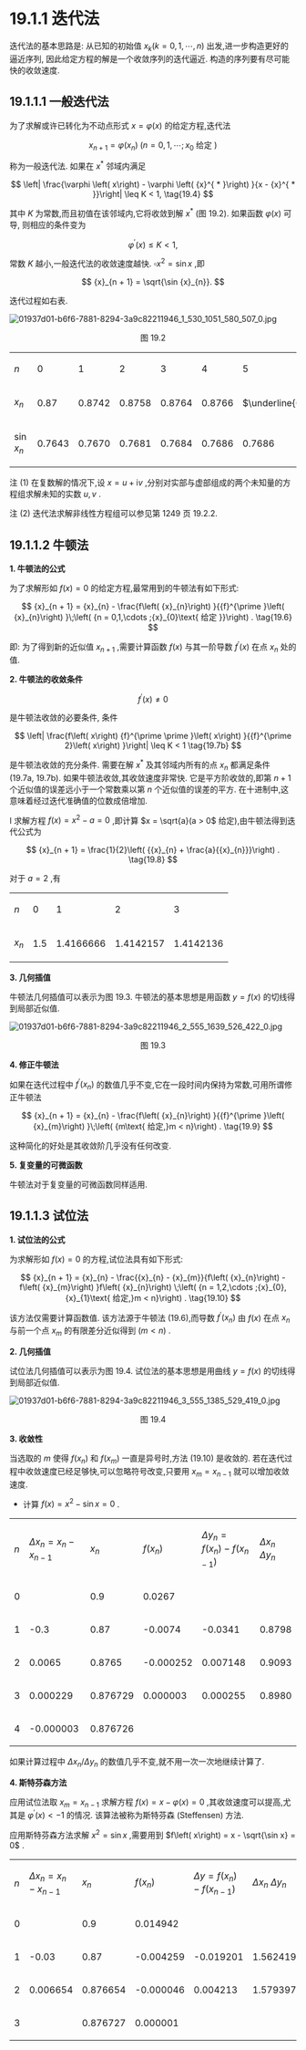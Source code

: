 # 19.1.1 迭代法

迭代法的基本思路是: 从已知的初始值 ${x}_{k}\left( {k = 0,1,\cdots , n}\right)$ 出发,进一步构造更好的逼近序列, 因此给定方程的解是一个收敛序列的迭代逼近. 构造的序列要有尽可能快的收敛速度.

## 19.1.1.1 一般迭代法

为了求解或许已转化为不动点形式 $x = \varphi \left( x\right)$ 的给定方程,迭代法

$$
{x}_{n + 1} = \varphi \left( {x}_{n}\right) \;\left( {n = 0,1,\cdots ;{x}_{0}\text{ 给定 }}\right)  \tag{19.3}
$$

称为一般迭代法. 如果在 ${x}^{ * }$ 邻域内满足

$$
\left| \frac{\varphi \left( x\right)  - \varphi \left( {x}^{ * }\right) }{x - {x}^{ * }}\right|  \leq  K < 1, \tag{19.4}
$$

其中 $K$ 为常数,而且初值在该邻域内,它将收敛到解 ${x}^{ * }$ (图 19.2). 如果函数 $\varphi \left( x\right)$ 可导, 则相应的条件变为

$$
{\varphi }^{\prime }\left( x\right)  \leq  K < 1, \tag{19.5}
$$

常数 $K$ 越小,一般迭代法的收敛速度越快. $\square {x}^{2} = \sin x$ ,即

$$
{x}_{n + 1} = \sqrt{\sin {x}_{n}}.
$$

迭代过程如右表.

![01937d01-b6f6-7881-8294-3a9c82211946_1_530_1051_580_507_0.jpg](/images/01937d01-b6f6-7881-8294-3a9c82211946_1_530_1051_580_507_0.jpg)

<center>图 19.2</center>

<table><tr><td>

$n$

</td><td>

0

</td><td>

1

</td><td>

2

</td><td>

3

</td><td>

4

</td><td>

5

</td></tr><tr><td>

${x}_{n}$

</td><td>

0.87

</td><td>

0.8742

</td><td>

0.8758

</td><td>

0.8764

</td><td>

0.8766

</td><td>

$\underline{0.8767}$

</td></tr><tr><td>

$\sin {x}_{n}$

</td><td>

0.7643

</td><td>

0.7670

</td><td>

0.7681

</td><td>

0.7684

</td><td>

0.7686

</td><td>

0.7686

</td></tr></table>

注 (1) 在复数解的情况下,设 $x = u + \mathrm{i}v$ ,分别对实部与虚部组成的两个未知量的方程组求解未知的实数 $u, v$ .

注 (2) 迭代法求解非线性方程组可以参见第 1249 页 19.2.2.

## 19.1.1.2 牛顿法

**1. 牛顿法的公式**

为了求解形如 $f\left( x\right)  = 0$ 的给定方程,最常用到的牛顿法有如下形式:

$$
{x}_{n + 1} = {x}_{n} - \frac{f\left( {x}_{n}\right) }{{f}^{\prime }\left( {x}_{n}\right) }\;\left( {n = 0,1,\cdots ;{x}_{0}\text{ 给定 }}\right) . \tag{19.6}
$$

即: 为了得到新的近似值 ${x}_{n + 1}$ ,需要计算函数 $f\left( x\right)$ 与其一阶导数 ${f}^{\prime }\left( x\right)$ 在点 ${x}_{n}$ 处的值.

**2. 牛顿法的收敛条件**

$$
{f}^{\prime }\left( x\right)  \neq  0 \tag{19.7a}
$$

是牛顿法收敛的必要条件, 条件

$$
\left| \frac{f\left( x\right) {f}^{\prime \prime }\left( x\right) }{{f}^{\prime 2}\left( x\right) }\right|  \leq  K < 1 \tag{19.7b}
$$

是牛顿法收敛的充分条件. 需要在解 ${x}^{ * }$ 及其邻域内所有的点 ${x}_{n}$ 都满足条件 (19.7a, 19.7b). 如果牛顿法收敛,其收敛速度非常快. 它是平方阶收敛的,即第 $n + 1$ 个近似值的误差远小于一个常数乘以第 $n$ 个近似值的误差的平方. 在十进制中,这意味着经过迭代准确值的位数成倍增加.

I 求解方程 $f\left( x\right)  = {x}^{2} - a = 0$ ,即计算 $x = \sqrt{a}(a > 0$ 给定),由牛顿法得到迭代公式为

$$
{x}_{n + 1} = \frac{1}{2}\left( {{x}_{n} + \frac{a}{{x}_{n}}}\right) . \tag{19.8}
$$

对于 $a = 2$ ,有

<table><tr><td>

$n$

</td><td>

0

</td><td>

1

</td><td>

2

</td><td>

3

</td></tr><tr><td>

${x}_{n}$

</td><td>

1.5

</td><td>

1.4166666

</td><td>

1.4142157

</td><td>

1.4142136

</td></tr></table>

**3. 几何插值**

牛顿法几何插值可以表示为图 19.3. 牛顿法的基本思想是用函数 $y = f\left( x\right)$ 的切线得到局部近似值.

![01937d01-b6f6-7881-8294-3a9c82211946_2_555_1639_526_422_0.jpg](/images/01937d01-b6f6-7881-8294-3a9c82211946_2_555_1639_526_422_0.jpg)

<center>图 19.3</center>

**4. 修正牛顿法**

如果在迭代过程中 ${f}^{\prime }\left( {x}_{n}\right)$ 的数值几乎不变,它在一段时间内保持为常数,可用所谓修正牛顿法

$$
{x}_{n + 1} = {x}_{n} - \frac{f\left( {x}_{n}\right) }{{f}^{\prime }\left( {x}_{m}\right) }\;\left( {m\text{ 给定,}m < n}\right) . \tag{19.9}
$$

这种简化的好处是其收敛阶几乎没有任何改变.

**5. 复变量的可微函数**

牛顿法对于复变量的可微函数同样适用.

## 19.1.1.3 试位法

**1. 试位法的公式**

为求解形如 $f\left( x\right)  = 0$ 的方程,试位法具有如下形式:

$$
{x}_{n + 1} = {x}_{n} - \frac{{x}_{n} - {x}_{m}}{f\left( {x}_{n}\right)  - f\left( {x}_{m}\right) }f\left( {x}_{n}\right) \;\left( {n = 1,2,\cdots ;{x}_{0},{x}_{1}\text{ 给定,}m < n}\right) . \tag{19.10}
$$

该方法仅需要计算函数值. 该方法源于牛顿法 (19.6),而导数 ${f}^{\prime }\left( {x}_{n}\right)$ 由 $f\left( x\right)$ 在点 ${x}_{n}$ 与前一个点 ${x}_{m}$ 的有限差分近似得到 $\left( {m < n}\right)$ .

**2. 几何插值**

试位法几何插值可以表示为图 19.4. 试位法的基本思想是用曲线 $y = f\left( x\right)$ 的切线得到局部近似值.

![01937d01-b6f6-7881-8294-3a9c82211946_3_555_1385_529_419_0.jpg](/images/01937d01-b6f6-7881-8294-3a9c82211946_3_555_1385_529_419_0.jpg)

<center>图 19.4</center>

**3. 收敛性**

当选取的 $m$ 使得 $f\left( {x}_{n}\right)$ 和 $f\left( {x}_{m}\right)$ 一直是异号时,方法 (19.10) 是收敛的. 若在迭代过程中收敛速度已经足够快,可以忽略符号改变,只要用 ${x}_{m} = {x}_{n - 1}$ 就可以增加收敛速度.

- 计算 $f\left( x\right)  = {x}^{2} - \sin x = 0$ .

<table><tr><td>

$n$

</td><td>

$\Delta {x}_{n} = {x}_{n} - {x}_{n - 1}$

</td><td>

${x}_{n}$

</td><td>

$f\left( {x}_{n}\right)$

</td><td>

$\Delta {y}_{n} = f\left( {x}_{n}\right)  - f\left( {x}_{n - 1}\right)$

</td><td>

$\Delta {x}_{n}$ $\Delta {y}_{n}$

</td></tr><tr><td>

0

</td><td/><td>

0.9

</td><td>

0.0267

</td><td/><td/></tr><tr><td>

1

</td><td>

-0.3

</td><td>

0.87

</td><td>

-0.0074

</td><td>

-0.0341

</td><td>

0.8798

</td></tr><tr><td>

2

</td><td>

0.0065

</td><td>

0.8765

</td><td>

-0.000252

</td><td>

0.007148

</td><td>

0.9093

</td></tr><tr><td>

3

</td><td>

0.000229

</td><td>

0.876729

</td><td>

0.000003

</td><td>

0.000255

</td><td>

0.8980

</td></tr><tr><td>

4

</td><td>

-0.000003

</td><td>

0.876726

</td><td/><td/><td/></tr></table>

如果计算过程中 $\Delta {x}_{n}/\Delta {y}_{n}$ 的数值几乎不变,就不用一次一次地继续计算了.

**4. 斯特芬森方法**

应用试位法取 ${x}_{m} = {x}_{n - 1}$ 求解方程 $f\left( x\right)  = x - \varphi \left( x\right)  = 0$ ,其收敛速度可以提高,尤其是 ${\varphi }^{\prime }\left( x\right)  <  - 1$ 的情况. 该算法被称为斯特芬森 (Steffensen) 方法.

应用斯特芬森方法求解 ${x}^{2} = \sin x$ ,需要用到 $f\left( x\right)  = x - \sqrt{\sin x} = 0$ .

<table><tr><td>

$n$

</td><td>

$\Delta {x}_{n} = {x}_{n} - {x}_{n - 1}$

</td><td>

${x}_{n}$

</td><td>

$f\left( {x}_{n}\right)$

</td><td>

${\Delta y} = f\left( {x}_{n}\right)  - f\left( {x}_{n - 1}\right)$

</td><td>

$\Delta {x}_{n}$ $\Delta {y}_{n}$

</td></tr><tr><td>

0

</td><td/><td>

0.9

</td><td>

0.014942

</td><td/><td/></tr><tr><td>

1

</td><td>

-0.03

</td><td>

0.87

</td><td>

-0.004259

</td><td>

-0.019201

</td><td>

1.562419

</td></tr><tr><td>

2

</td><td>

0.006654

</td><td>

0.876654

</td><td>

-0.000046

</td><td>

0.004213

</td><td>

1.579397

</td></tr><tr><td>

3

</td><td/><td>

0.876727

</td><td>

0.000001

</td><td/><td/></tr></table>
